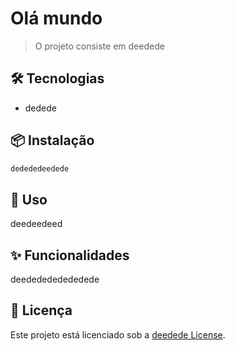 # Olá mundo 

> O projeto consiste em deedede



## 🛠️ Tecnologias

- dedede



## 📦 Instalação

```bash
dedededeedede
```

## 🚀 Uso

deedeedeed

## ✨ Funcionalidades

deededededededede



## 📄 Licença

Este projeto está licenciado sob a [deedede License](LICENSE).
